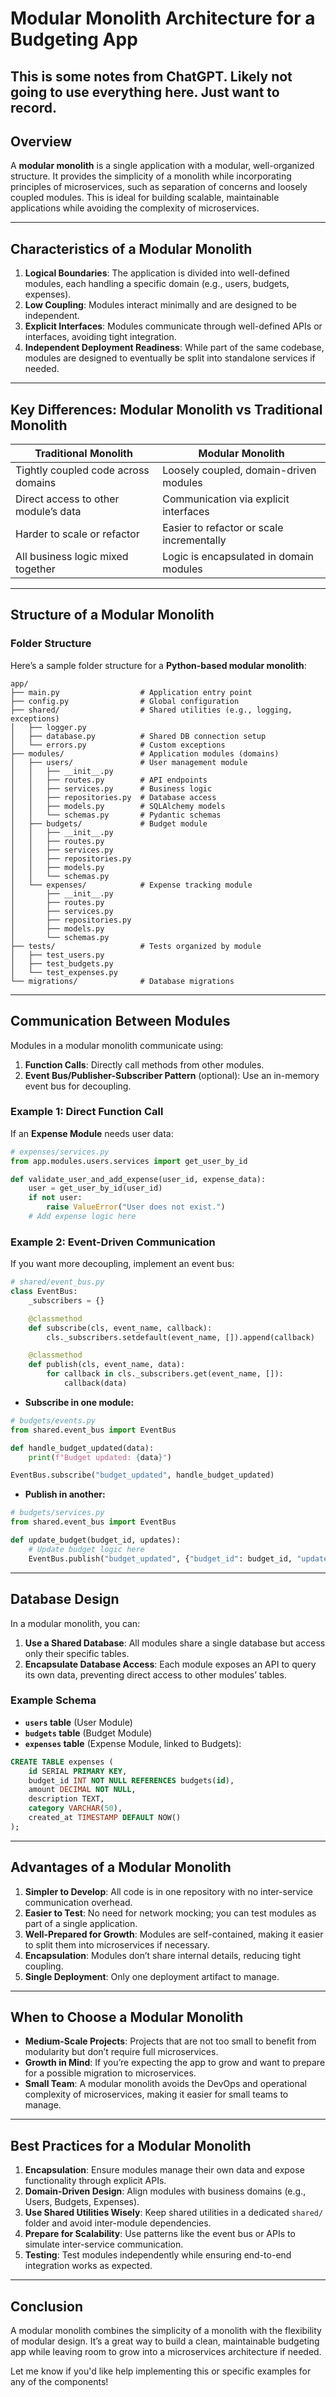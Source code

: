 
# Modular Monolith Architecture for a Budgeting App
## This is some notes from ChatGPT.  Likely not going to use everything here.  Just want to record.

## Overview
A **modular monolith** is a single application with a modular, well-organized structure. It provides the simplicity of a monolith while incorporating principles of microservices, such as separation of concerns and loosely coupled modules. This is ideal for building scalable, maintainable applications while avoiding the complexity of microservices.

---

## Characteristics of a Modular Monolith
1. **Logical Boundaries**: The application is divided into well-defined modules, each handling a specific domain (e.g., users, budgets, expenses).
2. **Low Coupling**: Modules interact minimally and are designed to be independent.
3. **Explicit Interfaces**: Modules communicate through well-defined APIs or interfaces, avoiding tight integration.
4. **Independent Deployment Readiness**: While part of the same codebase, modules are designed to eventually be split into standalone services if needed.

---

## Key Differences: Modular Monolith vs Traditional Monolith
| **Traditional Monolith**              | **Modular Monolith**                  |
|---------------------------------------|---------------------------------------|
| Tightly coupled code across domains   | Loosely coupled, domain-driven modules |
| Direct access to other module’s data  | Communication via explicit interfaces |
| Harder to scale or refactor           | Easier to refactor or scale incrementally |
| All business logic mixed together     | Logic is encapsulated in domain modules |

---

## Structure of a Modular Monolith
### Folder Structure
Here’s a sample folder structure for a **Python-based modular monolith**:
```
app/
├── main.py                  # Application entry point
├── config.py                # Global configuration
├── shared/                  # Shared utilities (e.g., logging, exceptions)
│   ├── logger.py
│   ├── database.py          # Shared DB connection setup
│   └── errors.py            # Custom exceptions
├── modules/                 # Application modules (domains)
│   ├── users/               # User management module
│   │   ├── __init__.py
│   │   ├── routes.py        # API endpoints
│   │   ├── services.py      # Business logic
│   │   ├── repositories.py  # Database access
│   │   ├── models.py        # SQLAlchemy models
│   │   └── schemas.py       # Pydantic schemas
│   ├── budgets/             # Budget module
│   │   ├── __init__.py
│   │   ├── routes.py
│   │   ├── services.py
│   │   ├── repositories.py
│   │   ├── models.py
│   │   └── schemas.py
│   └── expenses/            # Expense tracking module
│       ├── __init__.py
│       ├── routes.py
│       ├── services.py
│       ├── repositories.py
│       ├── models.py
│       └── schemas.py
├── tests/                   # Tests organized by module
│   ├── test_users.py
│   ├── test_budgets.py
│   └── test_expenses.py
└── migrations/              # Database migrations
```

---

## Communication Between Modules
Modules in a modular monolith communicate using:
1. **Function Calls**: Directly call methods from other modules.
2. **Event Bus/Publisher-Subscriber Pattern** (optional): Use an in-memory event bus for decoupling.

### Example 1: Direct Function Call
If an **Expense Module** needs user data:
```python
# expenses/services.py
from app.modules.users.services import get_user_by_id

def validate_user_and_add_expense(user_id, expense_data):
    user = get_user_by_id(user_id)
    if not user:
        raise ValueError("User does not exist.")
    # Add expense logic here
```

### Example 2: Event-Driven Communication
If you want more decoupling, implement an event bus:
```python
# shared/event_bus.py
class EventBus:
    _subscribers = {}

    @classmethod
    def subscribe(cls, event_name, callback):
        cls._subscribers.setdefault(event_name, []).append(callback)

    @classmethod
    def publish(cls, event_name, data):
        for callback in cls._subscribers.get(event_name, []):
            callback(data)
```

- **Subscribe in one module:**
```python
# budgets/events.py
from shared.event_bus import EventBus

def handle_budget_updated(data):
    print(f"Budget updated: {data}")

EventBus.subscribe("budget_updated", handle_budget_updated)
```

- **Publish in another:**
```python
# budgets/services.py
from shared.event_bus import EventBus

def update_budget(budget_id, updates):
    # Update budget logic here
    EventBus.publish("budget_updated", {"budget_id": budget_id, "updates": updates})
```

---

## Database Design
In a modular monolith, you can:
1. **Use a Shared Database**: All modules share a single database but access only their specific tables.
2. **Encapsulate Database Access**: Each module exposes an API to query its own data, preventing direct access to other modules’ tables.

### Example Schema
- **`users` table** (User Module)
- **`budgets` table** (Budget Module)
- **`expenses` table** (Expense Module, linked to Budgets):
```sql
CREATE TABLE expenses (
    id SERIAL PRIMARY KEY,
    budget_id INT NOT NULL REFERENCES budgets(id),
    amount DECIMAL NOT NULL,
    description TEXT,
    category VARCHAR(50),
    created_at TIMESTAMP DEFAULT NOW()
);
```

---

## Advantages of a Modular Monolith
1. **Simpler to Develop**: All code is in one repository with no inter-service communication overhead.
2. **Easier to Test**: No need for network mocking; you can test modules as part of a single application.
3. **Well-Prepared for Growth**: Modules are self-contained, making it easier to split them into microservices if necessary.
4. **Encapsulation**: Modules don’t share internal details, reducing tight coupling.
5. **Single Deployment**: Only one deployment artifact to manage.

---

## When to Choose a Modular Monolith
- **Medium-Scale Projects**: Projects that are not too small to benefit from modularity but don’t require full microservices.
- **Growth in Mind**: If you’re expecting the app to grow and want to prepare for a possible migration to microservices.
- **Small Team**: A modular monolith avoids the DevOps and operational complexity of microservices, making it easier for small teams to manage.

---

## Best Practices for a Modular Monolith
1. **Encapsulation**: Ensure modules manage their own data and expose functionality through explicit APIs.
2. **Domain-Driven Design**: Align modules with business domains (e.g., Users, Budgets, Expenses).
3. **Use Shared Utilities Wisely**: Keep shared utilities in a dedicated `shared/` folder and avoid inter-module dependencies.
4. **Prepare for Scalability**: Use patterns like the event bus or APIs to simulate inter-service communication.
5. **Testing**: Test modules independently while ensuring end-to-end integration works as expected.

---

## Conclusion
A modular monolith combines the simplicity of a monolith with the flexibility of modular design. It’s a great way to build a clean, maintainable budgeting app while leaving room to grow into a microservices architecture if needed.

Let me know if you'd like help implementing this or specific examples for any of the components!
